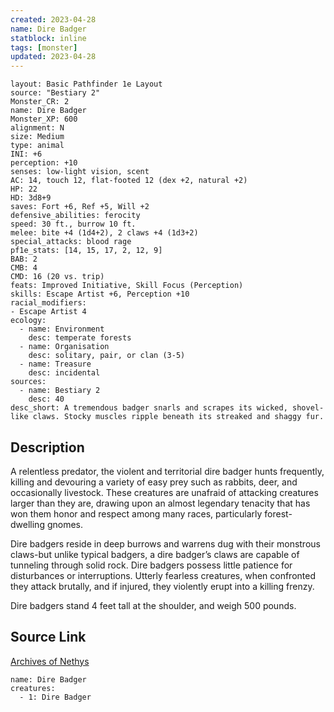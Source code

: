 ```yaml
---
created: 2023-04-28
name: Dire Badger
statblock: inline
tags: [monster]
updated: 2023-04-28
---
```

```statblock
layout: Basic Pathfinder 1e Layout
source: "Bestiary 2"
Monster_CR: 2
name: Dire Badger
Monster_XP: 600
alignment: N
size: Medium
type: animal
INI: +6
perception: +10
senses: low-light vision, scent
AC: 14, touch 12, flat-footed 12 (dex +2, natural +2)
HP: 22
HD: 3d8+9
saves: Fort +6, Ref +5, Will +2
defensive_abilities: ferocity
speed: 30 ft., burrow 10 ft.
melee: bite +4 (1d4+2), 2 claws +4 (1d3+2)
special_attacks: blood rage
pf1e_stats: [14, 15, 17, 2, 12, 9]
BAB: 2
CMB: 4
CMD: 16 (20 vs. trip)
feats: Improved Initiative, Skill Focus (Perception)
skills: Escape Artist +6, Perception +10
racial_modifiers:
- Escape Artist 4
ecology:
  - name: Environment
    desc: temperate forests
  - name: Organisation
    desc: solitary, pair, or clan (3-5)
  - name: Treasure
    desc: incidental
sources:
  - name: Bestiary 2
    desc: 40
desc_short: A tremendous badger snarls and scrapes its wicked, shovel-like claws. Stocky muscles ripple beneath its streaked and shaggy fur. 
```
## Description
A relentless predator, the violent and territorial dire badger hunts frequently, killing and devouring a variety of easy prey such as rabbits, deer, and occasionally livestock. These creatures are unafraid of attacking creatures larger than they are, drawing upon an almost legendary tenacity that has won them honor and respect among many races, particularly forest-dwelling gnomes. 

Dire badgers reside in deep burrows and warrens dug with their monstrous claws-but unlike typical badgers, a dire badger’s claws are capable of tunneling through solid rock. Dire badgers possess little patience for disturbances or interruptions. Utterly fearless creatures, when confronted they attack brutally, and if injured, they violently erupt into a killing frenzy. 

Dire badgers stand 4 feet tall at the shoulder, and weigh 500 pounds.
## Source Link
[Archives of Nethys](https://aonprd.com/MonsterDisplay.aspx?ItemName=Dire%20Badger)
```encounter-table
name: Dire Badger
creatures:
  - 1: Dire Badger
```

